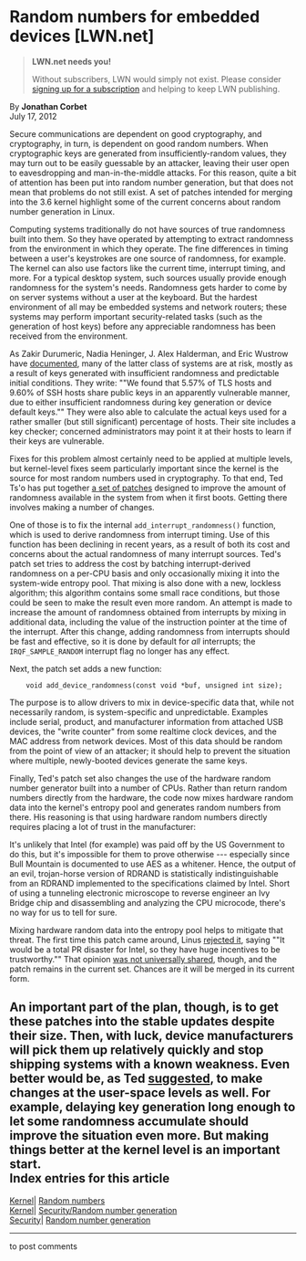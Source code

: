 # Random numbers for embedded devices [LWN.net]

> **LWN.net needs you!**
> 
> Without subscribers, LWN would simply not exist. Please consider [signing up for a subscription](/Promo/nst-nag2/subscribe) and helping to keep LWN publishing. 

By **Jonathan Corbet**  
July 17, 2012 

Secure communications are dependent on good cryptography, and cryptography, in turn, is dependent on good random numbers. When cryptographic keys are generated from insufficiently-random values, they may turn out to be easily guessable by an attacker, leaving their user open to eavesdropping and man-in-the-middle attacks. For this reason, quite a bit of attention has been put into random number generation, but that does not mean that problems do not still exist. A set of patches intended for merging into the 3.6 kernel highlight some of the current concerns about random number generation in Linux. 

Computing systems traditionally do not have sources of true randomness built into them. So they have operated by attempting to extract randomness from the environment in which they operate. The fine differences in timing between a user's keystrokes are one source of randomness, for example. The kernel can also use factors like the current time, interrupt timing, and more. For a typical desktop system, such sources usually provide enough randomness for the system's needs. Randomness gets harder to come by on server systems without a user at the keyboard. But the hardest environment of all may be embedded systems and network routers; these systems may perform important security-related tasks (such as the generation of host keys) before any appreciable randomness has been received from the environment. 

As Zakir Durumeric, Nadia Heninger, J. Alex Halderman, and Eric Wustrow have [documented](https://factorable.net/), many of the latter class of systems are at risk, mostly as a result of keys generated with insufficient randomness and predictable initial conditions. They write: ""We found that 5.57% of TLS hosts and 9.60% of SSH hosts share public keys in an apparently vulnerable manner, due to either insufficient randomness during key generation or device default keys."" They were also able to calculate the actual keys used for a rather smaller (but still significant) percentage of hosts. Their site includes a key checker; concerned administrators may point it at their hosts to learn if their keys are vulnerable. 

Fixes for this problem almost certainly need to be applied at multiple levels, but kernel-level fixes seem particularly important since the kernel is the source for most random numbers used in cryptography. To that end, Ted Ts'o has put together [a set of patches](/Articles/507135/) designed to improve the amount of randomness available in the system from when it first boots. Getting there involves making a number of changes. 

One of those is to fix the internal `add_interrupt_randomness()` function, which is used to derive randomness from interrupt timing. Use of this function has been declining in recent years, as a result of both its cost and concerns about the actual randomness of many interrupt sources. Ted's patch set tries to address the cost by batching interrupt-derived randomness on a per-CPU basis and only occasionally mixing it into the system-wide entropy pool. That mixing is also done with a new, lockless algorithm; this algorithm contains some small race conditions, but those could be seen to make the result even more random. An attempt is made to increase the amount of randomness obtained from interrupts by mixing in additional data, including the value of the instruction pointer at the time of the interrupt. After this change, adding randomness from interrupts should be fast and effective, so it is done by default for _all_ interrupts; the `IRQF_SAMPLE_RANDOM` interrupt flag no longer has any effect. 

Next, the patch set adds a new function: 
    
    
        void add_device_randomness(const void *buf, unsigned int size);
    

The purpose is to allow drivers to mix in device-specific data that, while not necessarily random, is system-specific and unpredictable. Examples include serial, product, and manufacturer information from attached USB devices, the "write counter" from some realtime clock devices, and the MAC address from network devices. Most of this data should be random from the point of view of an attacker; it should help to prevent the situation where multiple, newly-booted devices generate the same keys. 

Finally, Ted's patch set also changes the use of the hardware random number generator built into a number of CPUs. Rather than return random numbers directly from the hardware, the code now mixes hardware random data into the kernel's entropy pool and generates random numbers from there. His reasoning is that using hardware random numbers directly requires placing a lot of trust in the manufacturer: 

It's unlikely that Intel (for example) was paid off by the US Government to do this, but it's impossible for them to prove otherwise --- especially since Bull Mountain is documented to use AES as a whitener. Hence, the output of an evil, trojan-horse version of RDRAND is statistically indistinguishable from an RDRAND implemented to the specifications claimed by Intel. Short of using a tunneling electronic microscope to reverse engineer an Ivy Bridge chip and disassembling and analyzing the CPU microcode, there's no way for us to tell for sure. 

Mixing hardware random data into the entropy pool helps to mitigate that threat. The first time this patch came around, Linus [rejected it](/Articles/507140/), saying ""It would be a total PR disaster for Intel, so they have huge incentives to be trustworthy."" That opinion [was not universally shared](/Articles/506407/), though, and the patch remains in the current set. Chances are it will be merged in its current form. 

An important part of the plan, though, is to get these patches into the stable updates despite their size. Then, with luck, device manufacturers will pick them up relatively quickly and stop shipping systems with a known weakness. Even better would be, as Ted [suggested](/Articles/507153/), to make changes at the user-space levels as well. For example, delaying key generation long enough to let some randomness accumulate should improve the situation even more. But making things better at the kernel level is an important start.  
Index entries for this article  
---  
[Kernel](/Kernel/Index)| [Random numbers](/Kernel/Index#Random_numbers)  
[Kernel](/Kernel/Index)| [Security/Random number generation](/Kernel/Index#Security-Random_number_generation)  
[Security](/Security/Index/)| [Random number generation](/Security/Index/#Random_number_generation)  
  


* * *

to post comments 
